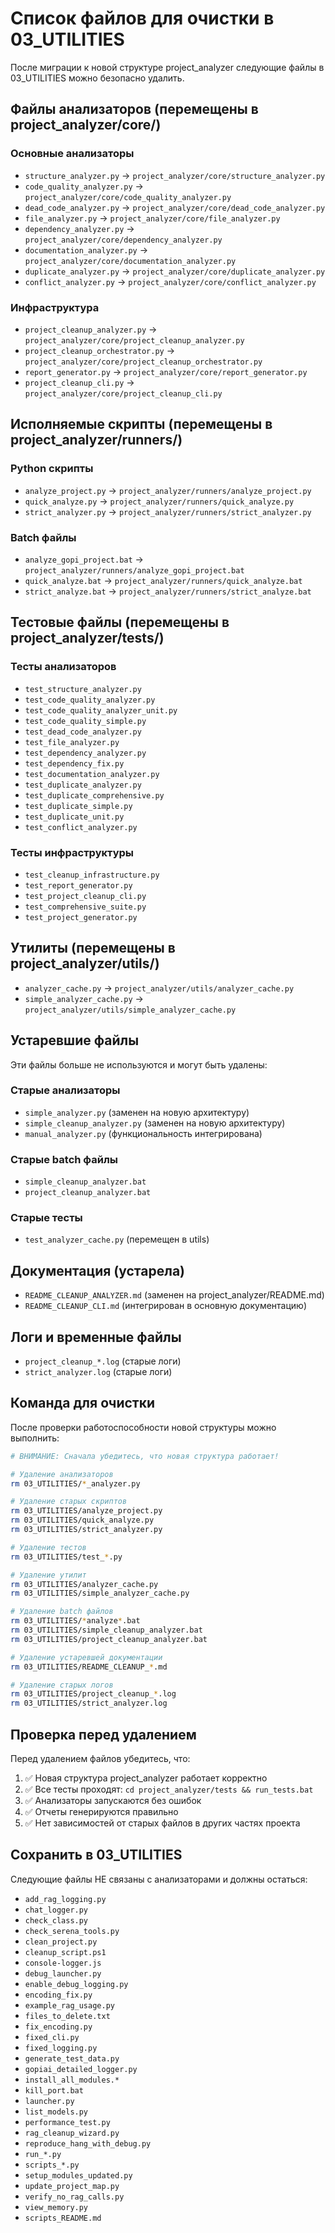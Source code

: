 # Список файлов для очистки в 03_UTILITIES

После миграции к новой структуре project_analyzer следующие файлы в 03_UTILITIES можно безопасно удалить.

## Файлы анализаторов (перемещены в project_analyzer/core/)

### Основные анализаторы
- `structure_analyzer.py` → `project_analyzer/core/structure_analyzer.py`
- `code_quality_analyzer.py` → `project_analyzer/core/code_quality_analyzer.py`
- `dead_code_analyzer.py` → `project_analyzer/core/dead_code_analyzer.py`
- `file_analyzer.py` → `project_analyzer/core/file_analyzer.py`
- `dependency_analyzer.py` → `project_analyzer/core/dependency_analyzer.py`
- `documentation_analyzer.py` → `project_analyzer/core/documentation_analyzer.py`
- `duplicate_analyzer.py` → `project_analyzer/core/duplicate_analyzer.py`
- `conflict_analyzer.py` → `project_analyzer/core/conflict_analyzer.py`

### Инфраструктура
- `project_cleanup_analyzer.py` → `project_analyzer/core/project_cleanup_analyzer.py`
- `project_cleanup_orchestrator.py` → `project_analyzer/core/project_cleanup_orchestrator.py`
- `report_generator.py` → `project_analyzer/core/report_generator.py`
- `project_cleanup_cli.py` → `project_analyzer/core/project_cleanup_cli.py`

## Исполняемые скрипты (перемещены в project_analyzer/runners/)

### Python скрипты
- `analyze_project.py` → `project_analyzer/runners/analyze_project.py`
- `quick_analyze.py` → `project_analyzer/runners/quick_analyze.py`
- `strict_analyzer.py` → `project_analyzer/runners/strict_analyzer.py`

### Batch файлы
- `analyze_gopi_project.bat` → `project_analyzer/runners/analyze_gopi_project.bat`
- `quick_analyze.bat` → `project_analyzer/runners/quick_analyze.bat`
- `strict_analyze.bat` → `project_analyzer/runners/strict_analyze.bat`

## Тестовые файлы (перемещены в project_analyzer/tests/)

### Тесты анализаторов
- `test_structure_analyzer.py`
- `test_code_quality_analyzer.py`
- `test_code_quality_analyzer_unit.py`
- `test_code_quality_simple.py`
- `test_dead_code_analyzer.py`
- `test_file_analyzer.py`
- `test_dependency_analyzer.py`
- `test_dependency_fix.py`
- `test_documentation_analyzer.py`
- `test_duplicate_analyzer.py`
- `test_duplicate_comprehensive.py`
- `test_duplicate_simple.py`
- `test_duplicate_unit.py`
- `test_conflict_analyzer.py`

### Тесты инфраструктуры
- `test_cleanup_infrastructure.py`
- `test_report_generator.py`
- `test_project_cleanup_cli.py`
- `test_comprehensive_suite.py`
- `test_project_generator.py`

## Утилиты (перемещены в project_analyzer/utils/)

- `analyzer_cache.py` → `project_analyzer/utils/analyzer_cache.py`
- `simple_analyzer_cache.py` → `project_analyzer/utils/simple_analyzer_cache.py`

## Устаревшие файлы

Эти файлы больше не используются и могут быть удалены:

### Старые анализаторы
- `simple_analyzer.py` (заменен на новую архитектуру)
- `simple_cleanup_analyzer.py` (заменен на новую архитектуру)
- `manual_analyzer.py` (функциональность интегрирована)

### Старые batch файлы
- `simple_cleanup_analyzer.bat`
- `project_cleanup_analyzer.bat`

### Старые тесты
- `test_analyzer_cache.py` (перемещен в utils)

## Документация (устарела)

- `README_CLEANUP_ANALYZER.md` (заменен на project_analyzer/README.md)
- `README_CLEANUP_CLI.md` (интегрирован в основную документацию)

## Логи и временные файлы

- `project_cleanup_*.log` (старые логи)
- `strict_analyzer.log` (старые логи)

## Команда для очистки

После проверки работоспособности новой структуры можно выполнить:

```bash
# ВНИМАНИЕ: Сначала убедитесь, что новая структура работает!

# Удаление анализаторов
rm 03_UTILITIES/*_analyzer.py

# Удаление старых скриптов
rm 03_UTILITIES/analyze_project.py
rm 03_UTILITIES/quick_analyze.py
rm 03_UTILITIES/strict_analyzer.py

# Удаление тестов
rm 03_UTILITIES/test_*.py

# Удаление утилит
rm 03_UTILITIES/analyzer_cache.py
rm 03_UTILITIES/simple_analyzer_cache.py

# Удаление batch файлов
rm 03_UTILITIES/*analyze*.bat
rm 03_UTILITIES/simple_cleanup_analyzer.bat
rm 03_UTILITIES/project_cleanup_analyzer.bat

# Удаление устаревшей документации
rm 03_UTILITIES/README_CLEANUP_*.md

# Удаление старых логов
rm 03_UTILITIES/project_cleanup_*.log
rm 03_UTILITIES/strict_analyzer.log
```

## Проверка перед удалением

Перед удалением файлов убедитесь, что:

1. ✅ Новая структура project_analyzer работает корректно
2. ✅ Все тесты проходят: `cd project_analyzer/tests && run_tests.bat`
3. ✅ Анализаторы запускаются без ошибок
4. ✅ Отчеты генерируются правильно
5. ✅ Нет зависимостей от старых файлов в других частях проекта

## Сохранить в 03_UTILITIES

Следующие файлы НЕ связаны с анализаторами и должны остаться:

- `add_rag_logging.py`
- `chat_logger.py`
- `check_class.py`
- `check_serena_tools.py`
- `clean_project.py`
- `cleanup_script.ps1`
- `console-logger.js`
- `debug_launcher.py`
- `enable_debug_logging.py`
- `encoding_fix.py`
- `example_rag_usage.py`
- `files_to_delete.txt`
- `fix_encoding.py`
- `fixed_cli.py`
- `fixed_logging.py`
- `generate_test_data.py`
- `gopiai_detailed_logger.py`
- `install_all_modules.*`
- `kill_port.bat`
- `launcher.py`
- `list_models.py`
- `performance_test.py`
- `rag_cleanup_wizard.py`
- `reproduce_hang_with_debug.py`
- `run_*.py`
- `scripts_*.py`
- `setup_modules_updated.py`
- `update_project_map.py`
- `verify_no_rag_calls.py`
- `view_memory.py`
- `scripts_README.md`
